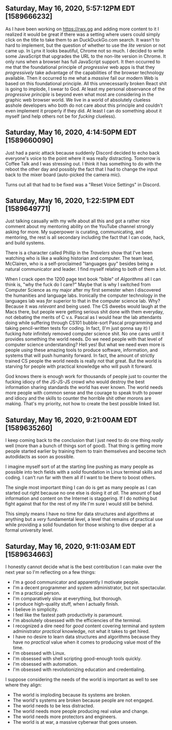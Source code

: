 ## Saturday, May 16, 2020, 5:57:12PM EDT [1589666232]

As I have been working on <https://rwx.gg> and adding more content to it
I realized it would be great if there was a setting where users could
simply click on the title to take them to an DuckDuckGo.com search. It
wasn't to hard to implement, but the question of whether to use the
*lite* version or not came up. In Lynx it looks beautiful, Chrome not so
much. I decided to write some JavaScript that upgrades the URL to the
non-lite version in Chrome. It only runs when a browser has full
JavaScript support. It then occurred to me that the foundational
principle of *progressive* web apps is that they *progressively* take
advantage of the capabilities of the browser technology available. Then
it occurred to me what a *massive* fail our modern Web is based on this
foundational principle. All this unnecessarily broken React shit is
going to implode, I swear to God. At least my personal observance of the
*progressive principle* is beyond even what most are considering in the
graphic web browser world. We live in a world of absolutely clueless
asshole developers who both do not care about this principle and
couldn't even implement it properly if they did. At least I can do
something about it myself (and help others not be for *fucking*
clueless).

## Saturday, May 16, 2020, 4:14:50PM EDT [1589660090]

Just had a panic attack because suddenly Discord decided to echo back
everyone's voice to the point where it was really distracting. Tomorrow
is Coffee Talk and I was stressing out. I think it has something to do
with the reboot the other day and possibly the fact that I had to change
the input back to the mixer board (auto-picked the camera mic).

Turns out all that had to be fixed was a "Reset Voice Settings" in
Discord. 

## Saturday, May 16, 2020, 1:22:51PM EDT [1589649771]

Just talking casually with my wife about all this and got a rather nice
comment about my mentoring ability on the YouTube channel strongly
asking for more. My superpower is curating, communicating, and
mentoring, the rest is all secondary including the fact that I can code,
hack, and build systems. 

There is a character called Phillip in the *Travelers* show that I've
been watching who is like a walking historian and computer. The team
lead, McClairen, who is a self-proclaimed "languages guy" besides being
a natural communicator and leader. I find myself relating to both of
them a lot.

When I crack open the 1200 page text book "bible" of *Algorithms* all I
can think is, "why the fuck do I care?" Maybe that is why I switched
from Computer Science as my major after my first semester when I
discovered the humanities and language labs. Ironically the computer
technology in the languages lab was *far* superior to that in the
computer science lab. Why? Because it was *relevant* and being used. The
CS dweebs would laugh at the Macs there, but people were getting serious
shit done with them everyday, not debating the merits of C v.s. Pascal
as I would hear the lab attendants doing while suffering through CS101
bubble-sort Pascal programming and taking pencil-written tests for
coding. In fact, (I'm just gonna say it) I fucking *hate* infinitely
removed computer science shit. No one cares until it provides something
the world needs. Do we need people with that level of computer science
understanding? Hell yes! But what we need even more is people *using*
these amazing tools to produce software, information, and systems that
will push humanity forward. In fact, the amount of strictly trained CS
people the world needs is really not that great. But the world is
starving for people with practical knowledge who will push it forward. 

God knows there is enough work for thousands of people just to counter
the fucking idiocy of the JS-JS-JS crowd who would destroy the best
information sharing standards the world has ever known. The world needs
more people with common sense and the courage to speak truth to power
and idiocy and the skills to counter the horrible shit other morons are
making. That's my priority, not how to create the best possible linked
list.

## Saturday, May 16, 2020, 9:21:00AM EDT [1589635260]

I keep coming back to the conclusion that I just need to do one thing
*really* well (more than a bunch of things sort of good). That thing is
getting more people started earlier by training them to train themselves
and become tech autodidacts as soon as possible.

I imagine myself sort of at the starting line pushing as many people as
possible into tech fields with a *solid* foundation in Linux terminal
skills and coding. I can't run far with them all if I want to be there
to boost others.

The single most important thing I can do is get as many people as I can
started out right because no one else is doing it *at all*. The amount
of bad information and content on the Internet is staggering. If I do
nothing but fight against that for the rest of my life I'm sure I would
still be behind.

This simply means I have no time for data structures and algorithms at
anything but a *very* fundamental level, a level that remains of
practical use while providing a solid foundation for those wishing to
dive deeper at a formal university level.

## Saturday, May 16, 2020, 9:11:03AM EDT [1589634663]

I honestly cannot decide what is the best contribution I can make over
the next year so I'm reflecting on a few things:

* I'm a good communicator and apparently I motivate people. 
* I'm a decent programmer and system administrator, but not spectacular. 
* I'm a practical person. 
* I'm comparatively slow at everything, but thorough.
* I produce high-quality stuff, when I actually finish.
* I believe in simplicity.
* I feel like the fastest path productivity is paramount.
* I'm absolutely obsessed with the efficiencies of the terminal.
* I recognized a dire need for *good* content covering terminal and
system administrator *practical* knowledge, not what it takes to get
hired.
* I have no desire to learn data structures and algorithms because they
have no *practical* value when it comes to producing value most of the
time.
* I'm obsessed with Linux.
* I'm obsessed with shell scripting good-enough tools quickly.
* I'm obsessed with automation.
* I'm obsessed with revolutionizing education and credentialing.

I suppose considering the needs of the world is important as well to see
where they align:

* The world is imploding because its systems are broken.
* The world's systems are broken because people are not engaged.
* The world needs to be less distracted.
* The world needs more people producing real value and change.
* The world needs more protectors and engineers.
* The world is at war, a massive cyberwar that goes unseen.

